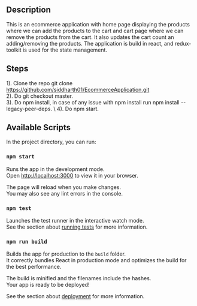 ## Description
This is an ecommerce application with home page displaying the products where we can add the products to the cart and cart page where we can remove the products from the cart. It also updates the cart count an adding/removing the products. The application is build in react, and redux-toolkit is used for the state management.  

## Steps
1). Clone the repo git clone https://github.com/siddharth01/EcommerceApplication.git \
2). Do git checkout master. \
3). Do npm install, in case of any issue with npm install run npm install --legacy-peer-deps. \ 
4). Do npm start.

## Available Scripts

In the project directory, you can run:

### `npm start`

Runs the app in the development mode.\
Open [http://localhost:3000](http://localhost:3000) to view it in your browser.

The page will reload when you make changes.\
You may also see any lint errors in the console.

### `npm test`

Launches the test runner in the interactive watch mode.\
See the section about [running tests](https://facebook.github.io/create-react-app/docs/running-tests) for more information.

### `npm run build`

Builds the app for production to the `build` folder.\
It correctly bundles React in production mode and optimizes the build for the best performance.

The build is minified and the filenames include the hashes.\
Your app is ready to be deployed!

See the section about [deployment](https://facebook.github.io/create-react-app/docs/deployment) for more information.

